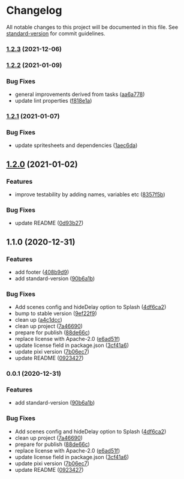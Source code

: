 # Changelog

All notable changes to this project will be documented in this file. See [standard-version](https://github.com/conventional-changelog/standard-version) for commit guidelines.

### [1.2.3](https://gitlab.com/booost/boilerplates/pixi/compare/v1.2.2...v1.2.3) (2021-12-06)

### [1.2.2](https://gitlab.com/boomdotdev/boilerplates/pixi/compare/v1.2.1...v1.2.2) (2021-01-09)

### Bug Fixes

- general improvements derived from tasks ([aa6a778](https://gitlab.com/boomdotdev/boilerplates/pixi/commit/aa6a778e6b794c460da98e8f4b17a7d981832630))
- update lint properties ([f818e1a](https://gitlab.com/boomdotdev/boilerplates/pixi/commit/f818e1a96696481fed2917279d51dd3878ced9f1))

### [1.2.1](https://gitlab.com/boomdotdev/boilerplates/pixi/compare/v1.2.0...v1.2.1) (2021-01-07)

### Bug Fixes

- update spritesheets and dependencies ([1aec6da](https://gitlab.com/boomdotdev/boilerplates/pixi/commit/1aec6dafa5d7c7b5dd771ade6cb115bb7b30bba7))

## [1.2.0](https://gitlab.com/boomdotdev/boilerplates/pixi/compare/v1.1.0...v1.2.0) (2021-01-02)

### Features

- improve testability by adding names, variables etc ([8357f5b](https://gitlab.com/boomdotdev/boilerplates/pixi/commit/8357f5ba60c4ff96f2a14aa1485d6796a9264bf1))

### Bug Fixes

- update README ([0d93b27](https://gitlab.com/boomdotdev/boilerplates/pixi/commit/0d93b2733ba6a125a228946deffa4ae6658de67f))

## 1.1.0 (2020-12-31)

### Features

- add footer ([408b9d9](https://gitlab.com/boomdotdev/boilerplates/pixi/commit/408b9d9c6fcc2a1aa388b95089eb0cfb77e03e56))
- add standard-version ([90b6a1b](https://gitlab.com/boomdotdev/boilerplates/pixi/commit/90b6a1bf9b261a2e775d56460b8fa8ca6946367d))

### Bug Fixes

- Add scenes config and hideDelay option to Splash ([4df6ca2](https://gitlab.com/boomdotdev/boilerplates/pixi/commit/4df6ca25d6c5556d010dd2951400821f86935263))
- bump to stable version ([9ef22f9](https://gitlab.com/boomdotdev/boilerplates/pixi/commit/9ef22f9782b8b3c5e9d0e47abbb5f11e88fde9c9))
- clean up ([a4c1dcc](https://gitlab.com/boomdotdev/boilerplates/pixi/commit/a4c1dcc3ec907684f516fce941d5deb4c8c9f8f7))
- clean up project ([7a46690](https://gitlab.com/boomdotdev/boilerplates/pixi/commit/7a46690ca252300531ff73b5c86fdb8379eace28))
- prepare for publish ([88de66c](https://gitlab.com/boomdotdev/boilerplates/pixi/commit/88de66cdd5fbd077d0b1f77ba032e65de73b3e5f))
- replace license with Apache-2.0 ([e6ad51f](https://gitlab.com/boomdotdev/boilerplates/pixi/commit/e6ad51f537059b8b70a4ffe53a8d8a3b5cdd056f))
- update license field in package.json ([3cf41a6](https://gitlab.com/boomdotdev/boilerplates/pixi/commit/3cf41a6fe2bce22e341fcaa46c8ed231b2c627e4))
- update pixi version ([7b06ec7](https://gitlab.com/boomdotdev/boilerplates/pixi/commit/7b06ec76b30a0a613285eed977489d7f27e3287b))
- update README ([0923427](https://gitlab.com/boomdotdev/boilerplates/pixi/commit/092342714a34369de6d20a96b465c600072825df))

### 0.0.1 (2020-12-31)

### Features

- add standard-version ([90b6a1b](https://github.com/dopamine-lab/pixi-boilerplate/commit/90b6a1bf9b261a2e775d56460b8fa8ca6946367d))

### Bug Fixes

- Add scenes config and hideDelay option to Splash ([4df6ca2](https://github.com/dopamine-lab/pixi-boilerplate/commit/4df6ca25d6c5556d010dd2951400821f86935263))
- clean up project ([7a46690](https://github.com/dopamine-lab/pixi-boilerplate/commit/7a46690ca252300531ff73b5c86fdb8379eace28))
- prepare for publish ([88de66c](https://github.com/dopamine-lab/pixi-boilerplate/commit/88de66cdd5fbd077d0b1f77ba032e65de73b3e5f))
- replace license with Apache-2.0 ([e6ad51f](https://github.com/dopamine-lab/pixi-boilerplate/commit/e6ad51f537059b8b70a4ffe53a8d8a3b5cdd056f))
- update license field in package.json ([3cf41a6](https://github.com/dopamine-lab/pixi-boilerplate/commit/3cf41a6fe2bce22e341fcaa46c8ed231b2c627e4))
- update pixi version ([7b06ec7](https://github.com/dopamine-lab/pixi-boilerplate/commit/7b06ec76b30a0a613285eed977489d7f27e3287b))
- update README ([0923427](https://github.com/dopamine-lab/pixi-boilerplate/commit/092342714a34369de6d20a96b465c600072825df))
